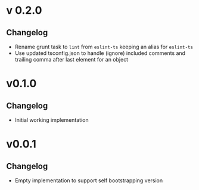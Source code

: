 
# v 0.2.0

## Changelog

- Rename grunt task to ```lint``` from ```eslint-ts``` keeping an alias for ```eslint-ts```
- Use updated tsconfig.json to handle (ignore) included comments and trailing comma after last element for an object

# v0.1.0

## Changelog

- Initial working implementation

# v0.0.1

## Changelog

- Empty implementation to support self bootstrapping version